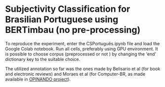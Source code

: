 # Subjectivity Classification for Brasilian Portuguese using BERTimbau (no pre-processing)
To reproduce the experiment, enter the CSPortuguês.ipynb file and load the Google Colab notebook. Run all cells, preferably using GPU environment. It is possible to choose corpus (preprocessed or not ) by changing the 'end' dictionary key to the suitable choice.

The utilized annotation so far was the ones made by Belisario et al (for book and electronic reviews) and Moraes et al (for Computer-BR, as made available in [OPINANDO project](https://sites.google.com/icmc.usp.br/opinando/)).



